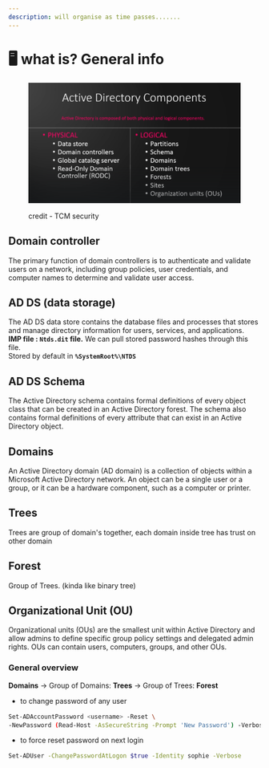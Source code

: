 ```yaml
---
description: will organise as time passes.......
---
```


# 🖥️ what is? General info

<figure><img src="../.gitbook/assets/image (6) (1).png" alt=""><figcaption><p>credit - TCM security </p></figcaption></figure>

## Domain controller

The primary function of domain controllers is to authenticate and validate users on a network, including group policies, user credentials, and computer names to determine and validate user access.

## AD DS (data storage)

The AD DS data store contains the database files and processes that stores and manage directory information for users, services, and applications.\
**IMP file : `Ntds.dit` file.** We can pull stored password hashes through this file.\
Stored by default in **`%SystemRoot%\NTDS`**

## AD DS Schema

The Active Directory schema contains formal definitions of every object class that can be created in an Active Directory forest. The schema also contains formal definitions of every attribute that can exist in an Active Directory object.

## Domains

An Active Directory domain (AD domain) is a collection of objects within a Microsoft Active Directory network. An object can be a single user or a group, or it can be a hardware component, such as a computer or printer.

## Trees

Trees are group of domain's together, each domain inside tree has trust on other domain

## Forest

Group of Trees. (kinda like binary tree)

## Organizational Unit (OU)

Organizational units (OUs) are the smallest unit within Active Directory and allow admins to define specific group policy settings and delegated admin rights. OUs can contain users, computers, groups, and other OUs.

### General overview&#x20;

**Domains** -> Group of Domains: **Trees** -> Group of Trees: **Forest**

* to change password of any user

```bash
Set-ADAccountPassword <username> -Reset \
-NewPassword (Read-Host -AsSecureString -Prompt 'New Password') -Verbose
```

* to force reset password on next login

```bash
Set-ADUser -ChangePasswordAtLogon $true -Identity sophie -Verbose
```
